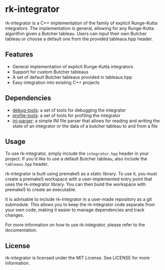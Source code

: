 # rk-integrator

rk-integrator is a C++ implementation of the family of explicit Runge-Kutta integrators. The implementation is general, allowing for any Runge-Kutta algorithm given a Butcher tableau. Users can input their own Butcher tableau or choose a default one from the provided tableaus.hpp header.

## Features

- General implementation of explicit Runge-Kutta integrators
- Support for custom Butcher tableaus
- A set of default Butcher tableaus provided in tableaus.hpp
- Easy integration into existing C++ projects

## Dependencies

- [debug-tools](https://github.com/Ismael99Bueno/debug-tools): a set of tools for debugging the integrator
- [profile-tools](https://github.com/Ismael99Bueno/profile-tools): a set of tools for profiling the integrator
- [ini-parser](https://github.com/Ismael99Bueno/ini-parser): a simple INI file parser that allows for reading and writing the state of an integrator or the data of a butcher tableau to and from a file

## Usage

To use rk-integrator, simply include the `integrator.hpp` header in your project. If you'd like to use a default Butcher tableau, also include the `tableaus.hpp` header.

rk-integrator is built using premake5 as a static library. To use it, you must create a premake5 workspace with a user-implemented entry point that uses the rk-integrator library. You can then build the workspace with premake5 to create an executable.

It is advisable to include rk-integrator in a user-made repository as a git submodule. This allows you to keep the rk-integrator code separate from your own code, making it easier to manage dependencies and track changes.

For more information on how to use rk-integrator, please refer to the documentation.

## License

rk-integrator is licensed under the MIT License. See LICENSE for more information.
